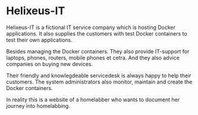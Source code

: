 # Helixeus-IT

Helixeus-IT is a fictional IT service company which is hosting Docker applications. 
It also supplies the customers with test Docker containers to test their own applications.

Besides managing the Docker containers. 
They also provide IT-support for laptops, phones, routers, mobile phones et cetra. 
And they also advice companies on buying new devices.

Their friendly and knowlegdeable servicedesk is always happy to help their customers. 
The system administrators also monitor, maintain and create the Docker containers.

In reality this is a website of a homelabber who wants to document her journey into homelabbing.